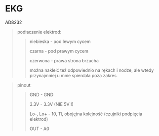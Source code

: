 # EKG
AD8232

> podłaczenie elektrod:
>>
>> niebieska - pod lewym cycem
>> 
>> czarna - pod prawym cycem
>>
>> czerwona - prawa strona brzucha
>>
>> można nakleić też odpowiednio na rękach i nodze,
>> ale wtedy przynajmniej u mnie spierdala poza zakres

> pinout:
>>
>> GND - GND
>> 
>> 3.3V - 3.3V (NIE 5V !)
>>
>> Lo-, Lo+ - 10, 11, obojętna kolejność (czujniki podpięcia elektrod)
>>
>> OUT - A0